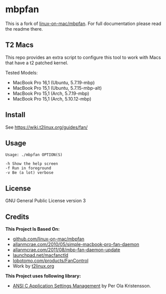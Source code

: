 # mbpfan

This is a fork of [linux-on-mac/mbpfan](https://github.com/linux-on-mac/mbpfan). For full documentation please read the readme there.

## T2 Macs

This repo provides an extra script to configure this tool to work with Macs that have a t2 patched kernel.

Tested Models:

- MacBook Pro 16,1 (Ubuntu, 5.7.19-mbp)
- MacBook Pro 15,1 (Ubuntu, 5.7.15-mbp-alt)
- MacBook Pro 15,1 (Arch, 5.7.19-mbp)
- MacBook Pro 15,1 (Arch, 5.10.12-mbp)

## Install

See https://wiki.t2linux.org/guides/fan/

## Usage

    Usage: ./mbpfan OPTION(S)

    -h Show the help screen
    -f Run in foreground
    -v Be (a lot) verbose

## License

GNU General Public License version 3

## Credits

**This Project Is Based On:**

- [github.com/linux-on-mac/mbpfan](https://github.com/linux-on-mac/mbpfan)
- [allanmcrae.com/2010/05/simple-macbook-pro-fan-daemon](http://allanmcrae.com/2010/05/simple-macbook-pro-fan-daemon/)
- [allanmcrae.com/2011/08/mbp-fan-daemon-update](http://allanmcrae.com/2011/08/mbp-fan-daemon-update/)
- [launchpad.net/macfanctld](https://launchpad.net/macfanctld)
- [lobotomo.com/products/FanControl](https://www.lobotomo.com/products/FanControl/)
- Work by [t2linux.org](https://github.com/t2linux)

**This Project uses following library:**

- [ANSI C Application Settings Management](http://pokristensson.com/settings.html) by Per Ola Kristensson.

